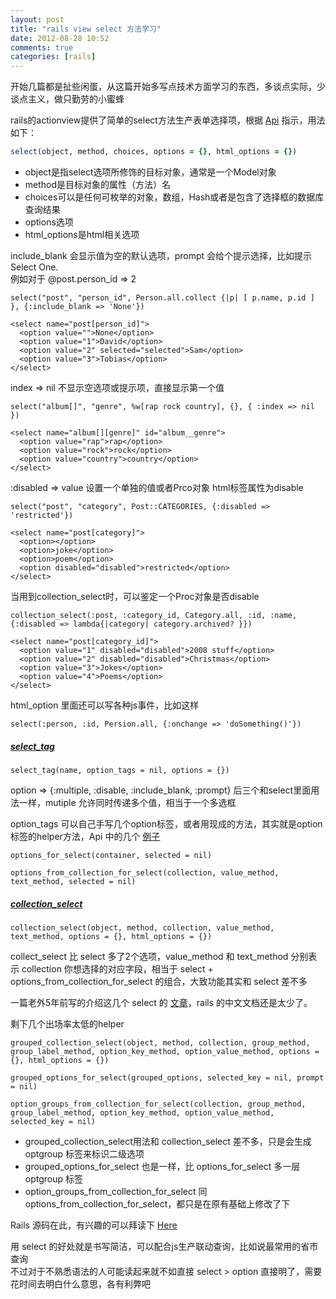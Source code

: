 ```yaml
---
layout: post
title: "rails view select 方法学习"
date: 2012-08-28 10:52
comments: true
categories: [rails]
---
```

开始几篇都是扯些闲蛋，从这篇开始多写点技术方面学习的东西，多谈点实际，少谈点主义，做只勤劳的小蜜蜂

rails的actionview提供了简单的select方法生产表单选择项，根据 [Api](http://api.rubyonrails.org/classes/ActionView/Helpers/FormOptionsHelper.html) 指示，用法如下：

```ruby
select(object, method, choices, options = {}, html_options = {})
```
<!--more-->
- object是指select选项所修饰的目标对象，通常是一个Model对象
- method是目标对象的属性（方法）名
- choices可以是任何可枚举的对象，数组，Hash或者是包含了选择框的数据库查询结果
- options选项
- html_options是html相关选项

include_blank 会显示值为空的默认选项，prompt 会给个提示选择，比如提示 Select One.   
例如对于  @post.person_id => 2  

```
select("post", "person_id", Person.all.collect {|p| [ p.name, p.id ] }, {:include_blank => 'None'})

<select name="post[person_id]">
  <option value="">None</option>
  <option value="1">David</option>
  <option value="2" selected="selected">Sam</option>
  <option value="3">Tobias</option>
</select>
```

index => nil 不显示空选项或提示项，直接显示第一个值

```
select("album[]", "genre", %w[rap rock country], {}, { :index => nil })

<select name="album[][genre]" id="album__genre">
  <option value="rap">rap</option>
  <option value="rock">rock</option>
  <option value="country">country</option>
</select>
```

:disabled => value 设置一个单独的值或者Prco对象 html标签属性为disable

```
select("post", "category", Post::CATEGORIES, {:disabled => 'restricted'})

<select name="post[category]">
  <option></option>
  <option>joke</option>
  <option>poem</option>
  <option disabled="disabled">restricted</option>
</select>
```

当用到collection_select时，可以鉴定一个Proc对象是否disable

```
collection_select(:post, :category_id, Category.all, :id, :name, {:disabled => lambda{|category| category.archived? }})

<select name="post[category_id]">
  <option value="1" disabled="disabled">2008 stuff</option>
  <option value="2" disabled="disabled">Christmas</option>
  <option value="3">Jokes</option>
  <option value="4">Poems</option>
</select>
```

html_option 里面还可以写各种js事件，比如这样

```
select(:person, :id, Persion.all, {:onchange => 'doSomething()'})
```

##### [select_tag](http://api.rubyonrails.org/classes/ActionView/Helpers/FormTagHelper.html#method-i-select_tag)

```
select_tag(name, option_tags = nil, options = {})
```

option => {:multiple, :disable, :include_blank, :prompt} 
后三个和select里面用法一样，mutiple 允许同时传递多个值，相当于一个多选框

option_tags 可以自己手写几个option标签，或者用现成的方法，其实就是option标签的helper方法，Api 中的几个 [例子](http://api.rubyonrails.org/classes/ActionView/Helpers/FormOptionsHelper.html#method-i-options_for_select)

```
options_for_select(container, selected = nil)

options_from_collection_for_select(collection, value_method, text_method, selected = nil)
```

##### [collection_select](http://api.rubyonrails.org/classes/ActionView/Helpers/FormOptionsHelper.html#method-i-collection_select)

```
collection_select(object, method, collection, value_method, text_method, options = {}, html_options = {})
```

collect_select 比 select 多了2个选项，value_method 和 text_method 分别表示 collection 你想选择的对应字段，相当于 select + options_from_collection_for_select 的组合，大致功能其实和 select 差不多

一篇老外5年前写的介绍这几个 select 的 [文章](http://shiningthrough.co.uk/Select-helper-methods-in-Ruby-on-Rails)，rails 的中文文档还是太少了。

剩下几个出场率太低的helper

```
grouped_collection_select(object, method, collection, group_method, group_label_method, option_key_method, option_value_method, options = {}, html_options = {})

grouped_options_for_select(grouped_options, selected_key = nil, prompt = nil)

option_groups_from_collection_for_select(collection, group_method, group_label_method, option_key_method, option_value_method, selected_key = nil)
```

- grouped_collection_select用法和 collection_select 差不多，只是会生成 optgroup 标签来标识二级选项
- grouped_options_for_select 也是一样，比 options_for_select 多一层 optgroup 标签
- option_groups_from_collection_for_select 同options_from_collection_for_select，都只是在原有基础上修改了下

Rails 源码在此，有兴趣的可以拜读下 [Here](https://github.com/rails/rails/blob/27c8debdc6b242c845a279187205a2b057e18469/actionpack/lib/action_view/helpers/form_options_helper.rb#L156)

用 select 的好处就是书写简洁，可以配合js生产联动查询，比如说最常用的省市查询   
不过对于不熟悉语法的人可能读起来就不如直接 select > option 直接明了，需要花时间去明白什么意思，各有利弊吧